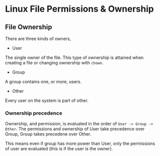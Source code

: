 # Linux File Permissions & Ownership

## File Ownership

There are three kinds of owners,

* User

The single owner of the file.
This type of ownership is attained when creating a file or changing ownership with `chown`.

* Group

A group contains one, or more, users.

* Other
  
Every user on the system is part of other.

### Ownership precedence

Ownership, and permission, is evaluated in the order of `User -> Group -> Other`.
The permissions and ownership of User take precedence over Group, Group takes precedene over Other.

This means even if group has more power than User, only the permissions of user are evaluated (this is if the user is the owner).


